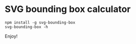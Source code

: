 # SVG bounding box calculator

    npm install -g svg-bounding-box
    svg-bounding-box -h
    
Enjoy!